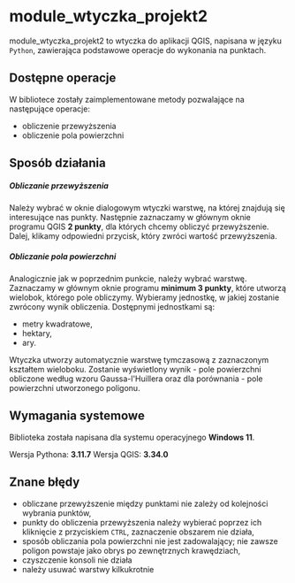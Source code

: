 # module_wtyczka_projekt2

module_wtyczka_projekt2 to wtyczka do aplikacji QGIS, napisana w języku `Python`, zawierająca podstawowe operacje do wykonania na punktach.



## Dostępne operacje

W bibliotece zostały zaimplementowane metody pozwalające na następujące operacje:
- obliczenie przewyższenia
- obliczenie pola powierzchni

## Sposób działania
##### Obliczanie przewyższenia
Należy wybrać w oknie dialogowym wtyczki warstwę, na której znajdują się interesujące nas punkty. Następnie zaznaczamy w głównym oknie programu QGIS **2 punkty**, dla których chcemy obliczyć przewyższenie. Dalej, klikamy odpowiedni przycisk, który zwróci wartość przewyższenia.
##### Obliczanie pola powierzchni
Analogicznie jak w poprzednim punkcie, należy wybrać warstwę. Zaznaczamy w głównym oknie programu **minimum 3 punkty**, które utworzą wielobok, którego pole obliczymy. Wybieramy jednostkę, w jakiej zostanie zwrócony wynik obliczenia. Dostępnymi jednostkami są:
- metry kwadratowe,
- hektary,
- ary. 

Wtyczka utworzy automatycznie warstwę tymczasową z zaznaczonym kształtem wieloboku.
Zostanie wyświetlony wynik - pole powierzchni obliczone według wzoru Gaussa-l'Huillera oraz dla porównania - pole powierzchni utworzonego poligonu. 

## Wymagania systemowe
Biblioteka została napisana dla systemu operacyjnego **Windows 11**.

Wersja Pythona: **3.11.7**
Wersja QGIS: **3.34.0**

## Znane błędy
- obliczane przewyższenie między punktami nie zależy od kolejności wybrania punktów,
- punkty do obliczenia przewyższenia należy wybierać poprzez ich kliknięcie z przyciskiem `CTRL`, zaznaczenie obszarem nie działa,
- sposób obliczania pola powierzchni nie jest zadowalający; nie zawsze poligon powstaje jako obrys po zewnętrznych krawędziach,
- czyszczenie konsoli nie działa
- należy usuwać warstwy kilkukrotnie
